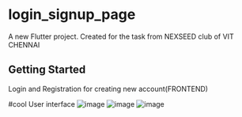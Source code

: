 # login_signup_page

A new Flutter project.
Created for the task from NEXSEED club of VIT CHENNAI

## Getting Started

Login and Registration for creating new account(FRONTEND)

#cool User interface
![image](https://user-images.githubusercontent.com/92173708/188719993-bb76cc37-2aa6-4f07-b3ef-d2a0e1fae728.png)
![image](https://user-images.githubusercontent.com/92173708/188720056-66da0a08-e49c-407a-ad54-d210aa95d5c6.png)
![image](https://user-images.githubusercontent.com/92173708/188720085-81212c9d-dd94-4842-8029-3167ebd08807.png)
